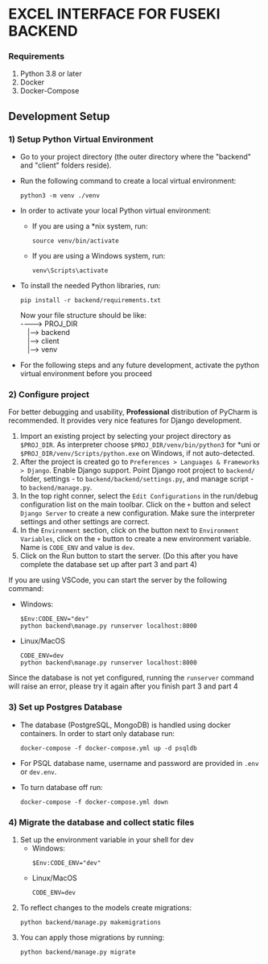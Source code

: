 # EXCEL INTERFACE FOR FUSEKI BACKEND
### Requirements
1. Python 3.8 or later
2. Docker 
3. Docker-Compose

## Development Setup
### 1) Setup Python Virtual Environment

   - Go to your project directory (the outer directory where the "backend" and "client" folders reside).
   - Run the following command to create a local virtual environment:

     ```shell
     python3 -m venv ./venv
     ```

   - In order to activate your local Python virtual environment:

     - If you are using a *nix system, run:

       ```shell
       source venv/bin/activate
       ```

     - If you are using a Windows system, run:

       ```shell
       venv\Scripts\activate
       ```

   - To install the needed Python libraries, run:

     ```shell
     pip install -r backend/requirements.txt
     ```
        Now your file structure should be like:  
        ----> PROJ_DIR  
        &emsp;|--> backend  
        &emsp;|--> client   
        &emsp;|--> venv  


   - For the following steps and any future development, activate the python virtual environment before you proceed
### 2) Configure project

For better debugging and usability, **Professional** distribution of PyCharm is recommended. It provides very nice features for Django development.
1. Import an existing project by selecting your project directory as ```$PROJ_DIR```. As interpreter choose `$PROJ_DIR/venv/bin/python3` for *uni or `$PROJ_DIR/venv/Scripts/python.exe` on Windows, if not auto-detected.
2. After the project is created go to `Preferences > Languages & Frameworks > Django`. Enable Django support. Point Django root project to `backend/` folder, settings - to `backend/backend/settings.py`, and manage script - to `backend/manage.py`.
3. In the top right conner, select the `Edit Configurations` in the run/debug configuration list on the main toolbar. Click on the `+` button and select `Django Server` to create a new configuration. Make sure the interpreter settings and other settings are correct.
4. In the `Environment` section, click on the button next to `Environment Variables`, click on the `+` button to create a new environment variable. Name is `CODE_ENV` and value is `dev`.
5. Click on the Run button to start the server. (Do this after you have complete the database set up after part 3 and part 4)

If you are using VSCode, you can start the server by the following command:

- Windows:
    ```shell
    $Env:CODE_ENV="dev"
    python backend\manage.py runserver localhost:8000
    ```
- Linux/MacOS
    ```shell
    CODE_ENV=dev
    python backend\manage.py runserver localhost:8000
    ```
Since the database is not yet configured, running the `runserver` command will raise an error, please try it again after you finish part 3 and part 4
### 3) Set up Postgres Database
- The database (PostgreSQL, MongoDB) is handled using docker containers. In order to start only database run:     
    ```shell
    docker-compose -f docker-compose.yml up -d psqldb
    ```
- For PSQL database name, username and password are provided in `.env` or `dev.env`.

- To turn database off run: 
    ```shell
    docker-compose -f docker-compose.yml down
    ```

### 4) Migrate the database and collect static files
1. Set up the environment variable in your shell for dev
   - Windows:
       ```shell
       $Env:CODE_ENV="dev"
       ```
   - Linux/MacOS
       ```shell
       CODE_ENV=dev
       ```
2. To reflect changes to the models create migrations:
    ```shell
    python backend/manage.py makemigrations
    ```
3. You can apply those migrations by running:
    ```shell
    python backend/manage.py migrate
    ```